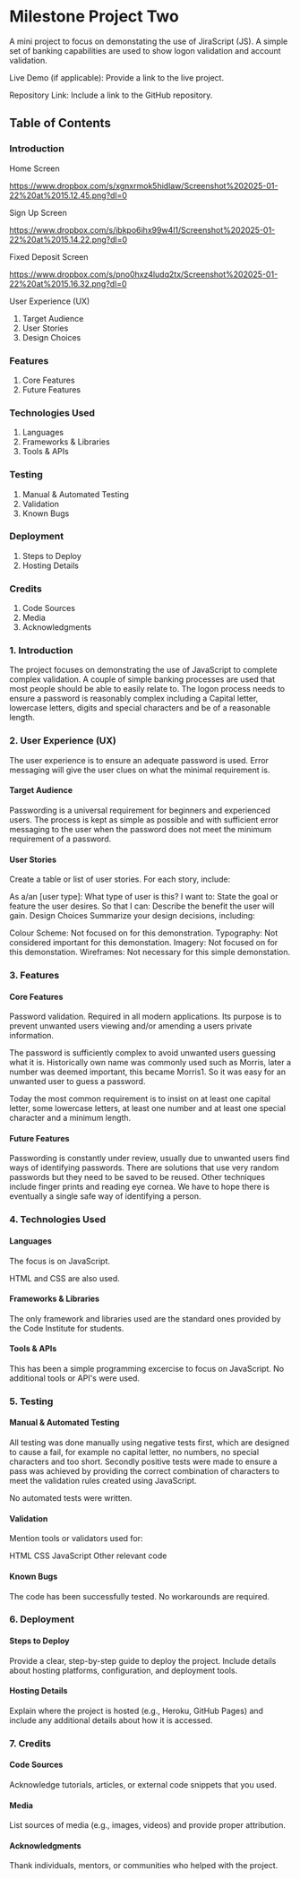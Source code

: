 # Milestone Project Two

A mini project to focus on demonstating the use of JiraScript (JS).  A simple set of banking capabilities are used to show logon validation and account validation.

Live Demo (if applicable): Provide a link to the live project.

Repository Link: Include a link to the GitHub repository.

## Table of Contents

### Introduction

Home Screen

https://www.dropbox.com/s/xgnxrmok5hidlaw/Screenshot%202025-01-22%20at%2015.12.45.png?dl=0

Sign Up Screen

https://www.dropbox.com/s/ibkpo6ihx99w4l1/Screenshot%202025-01-22%20at%2015.14.22.png?dl=0

Fixed Deposit Screen

https://www.dropbox.com/s/pno0hxz4ludq2tx/Screenshot%202025-01-22%20at%2015.16.32.png?dl=0

User Experience (UX)

1. Target Audience
1. User Stories
1. Design Choices

### Features

1. Core Features
1. Future Features

### Technologies Used

1. Languages
1. Frameworks & Libraries
1. Tools & APIs

### Testing

1. Manual & Automated Testing
1. Validation
1. Known Bugs

### Deployment

1. Steps to Deploy
1. Hosting Details

### Credits

1. Code Sources
1. Media
1. Acknowledgments

### 1. Introduction

The project focuses on demonstrating the use of JavaScript to complete complex validation.  A couple of simple banking processes are used that most people should be able to easily relate to.  The logon process needs to ensure a password is reasonably complex including a Capital letter, lowercase letters, digits and special characters and be of a reasonable length.

### 2. User Experience (UX)

The user experience is to ensure an adequate password is used.  Error messaging will give the user clues on what the minimal requirement is.

#### Target Audience

Passwording is a universal requirement for beginners and experienced users.  The process is kept as simple as possible and with sufficient error messaging to the user when the password does not meet the minimum requirement of a password.

#### User Stories

Create a table or list of user stories. For each story, include:

As a/an [user type]: What type of user is this?
I want to: State the goal or feature the user desires.
So that I can: Describe the benefit the user will gain.
Design Choices
Summarize your design decisions, including:

Colour Scheme: Not focused on for this demonstration.
Typography: Not considered important for this demonstation.
Imagery: Not focused on for this demonstation.
Wireframes: Not necessary for this simple demonstation.

### 3. Features

#### Core Features

Password validation.  Required in all modern applications.  Its purpose is to prevent unwanted users viewing and/or amending a users private information.  

The password is sufficiently complex to avoid unwanted users guessing what it is.  Historically own name was commonly used such as Morris,  later a number was deemed important, this became Morris1.  So it was easy for an unwanted user to guess a password.  

Today the most common requirement is to insist on at least one capital letter, some lowercase letters, at least one number and at least one special character and a minimum length.

#### Future Features

Passwording is constantly under review, usually due to unwanted users find ways of identifying passwords.  There are solutions that use very random passwords but they need to be saved to be reused.  Other techniques include finger prints  and reading eye cornea.  We have to hope there is eventually a single safe way of identifying a person.

### 4. Technologies Used

#### Languages

The focus is on JavaScript.

HTML and CSS are also used.

#### Frameworks & Libraries

The only framework and libraries used are the standard ones provided by the Code Institute for students.

#### Tools & APIs

This has been a simple programming excercise to focus on JavaScript.  No additional tools or API's were used.

### 5. Testing

#### Manual & Automated Testing

All testing was done manually using negative tests first, which are designed to cause a fail, for example no capital letter, no numbers, no special characters and too short.  Secondly positive tests were made to ensure a pass was achieved by providing the correct combination of characters to meet the validation rules created using JavaScript.  

No automated tests were written.

#### Validation

Mention tools or validators used for:

HTML
CSS
JavaScript
Other relevant code

#### Known Bugs

The code has been successfully tested.  No workarounds are required.

### 6. Deployment

#### Steps to Deploy

Provide a clear, step-by-step guide to deploy the project. Include details about hosting platforms, configuration, and deployment tools.

#### Hosting Details

Explain where the project is hosted (e.g., Heroku, GitHub Pages) and include any additional details about how it is accessed.

### 7. Credits

#### Code Sources

Acknowledge tutorials, articles, or external code snippets that you used.

#### Media

List sources of media (e.g., images, videos) and provide proper attribution.

#### Acknowledgments

Thank individuals, mentors, or communities who helped with the project.

